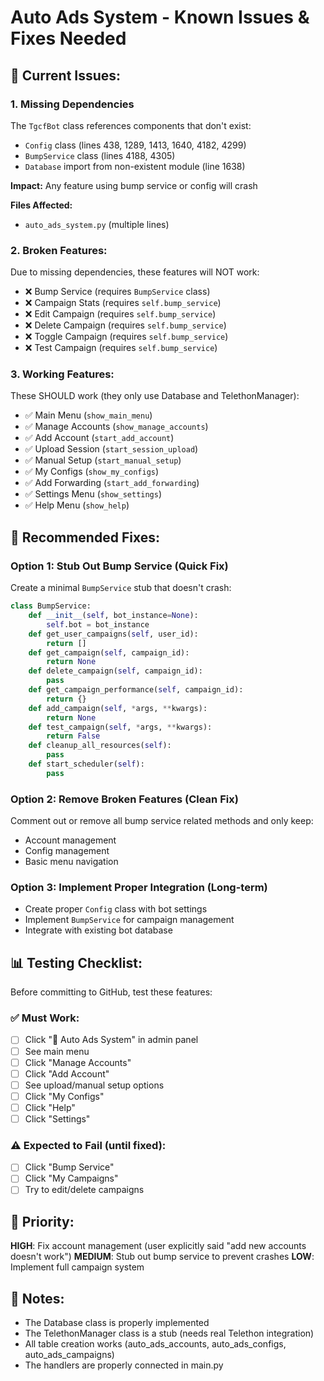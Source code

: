 # Auto Ads System - Known Issues & Fixes Needed

## 🐛 Current Issues:

### 1. **Missing Dependencies**
The `TgcfBot` class references components that don't exist:
- `Config` class (lines 438, 1289, 1413, 1640, 4182, 4299)
- `BumpService` class (lines 4188, 4305)
- `Database` import from non-existent module (line 1638)

**Impact:** Any feature using bump service or config will crash

**Files Affected:**
- `auto_ads_system.py` (multiple lines)

### 2. **Broken Features:**
Due to missing dependencies, these features will NOT work:
- ❌ Bump Service (requires `BumpService` class)
- ❌ Campaign Stats (requires `self.bump_service`)
- ❌ Edit Campaign (requires `self.bump_service`)
- ❌ Delete Campaign (requires `self.bump_service`)
- ❌ Toggle Campaign (requires `self.bump_service`)
- ❌ Test Campaign (requires `self.bump_service`)

### 3. **Working Features:**
These SHOULD work (they only use Database and TelethonManager):
- ✅ Main Menu (`show_main_menu`)
- ✅ Manage Accounts (`show_manage_accounts`)
- ✅ Add Account (`start_add_account`)
- ✅ Upload Session (`start_session_upload`)
- ✅ Manual Setup (`start_manual_setup`)
- ✅ My Configs (`show_my_configs`)
- ✅ Add Forwarding (`start_add_forwarding`)
- ✅ Settings Menu (`show_settings`)
- ✅ Help Menu (`show_help`)

## 🔧 Recommended Fixes:

### Option 1: Stub Out Bump Service (Quick Fix)
Create a minimal `BumpService` stub that doesn't crash:
```python
class BumpService:
    def __init__(self, bot_instance=None):
        self.bot = bot_instance
    def get_user_campaigns(self, user_id):
        return []
    def get_campaign(self, campaign_id):
        return None
    def delete_campaign(self, campaign_id):
        pass
    def get_campaign_performance(self, campaign_id):
        return {}
    def add_campaign(self, *args, **kwargs):
        return None
    def test_campaign(self, *args, **kwargs):
        return False
    def cleanup_all_resources(self):
        pass
    def start_scheduler(self):
        pass
```

### Option 2: Remove Broken Features (Clean Fix)
Comment out or remove all bump service related methods and only keep:
- Account management
- Config management  
- Basic menu navigation

### Option 3: Implement Proper Integration (Long-term)
- Create proper `Config` class with bot settings
- Implement `BumpService` for campaign management
- Integrate with existing bot database

## 📊 Testing Checklist:

Before committing to GitHub, test these features:

### ✅ Must Work:
- [ ] Click "🚀 Auto Ads System" in admin panel
- [ ] See main menu
- [ ] Click "Manage Accounts"
- [ ] Click "Add Account"
- [ ] See upload/manual setup options
- [ ] Click "My Configs"
- [ ] Click "Help"
- [ ] Click "Settings"

### ⚠️ Expected to Fail (until fixed):
- [ ] Click "Bump Service"
- [ ] Click "My Campaigns"
- [ ] Try to edit/delete campaigns

## 🚀 Priority:

**HIGH**: Fix account management (user explicitly said "add new accounts doesn't work")
**MEDIUM**: Stub out bump service to prevent crashes
**LOW**: Implement full campaign system

## 📝 Notes:

- The Database class is properly implemented
- The TelethonManager class is a stub (needs real Telethon integration)
- All table creation works (auto_ads_accounts, auto_ads_configs, auto_ads_campaigns)
- The handlers are properly connected in main.py

